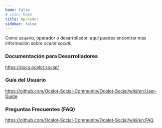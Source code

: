 ```yaml
---
home: false
# icon: home
title: Aprender
sidebar: false
---
```


<!-- ## XXX -->

Como usuario, operador o desarrollador, aquí puedes encontrar más información sobre *ocelot.social*.

### Documentación para Desarrolladores

<https://docs.ocelot.social/>

### Guía del Usuario

<https://github.com/Ocelot-Social-Community/Ocelot-Social/wiki/en:User-Guide>

### Preguntas Frecuentes (FAQ)

<https://github.com/Ocelot-Social-Community/Ocelot-Social/wiki/en:FAQ>
